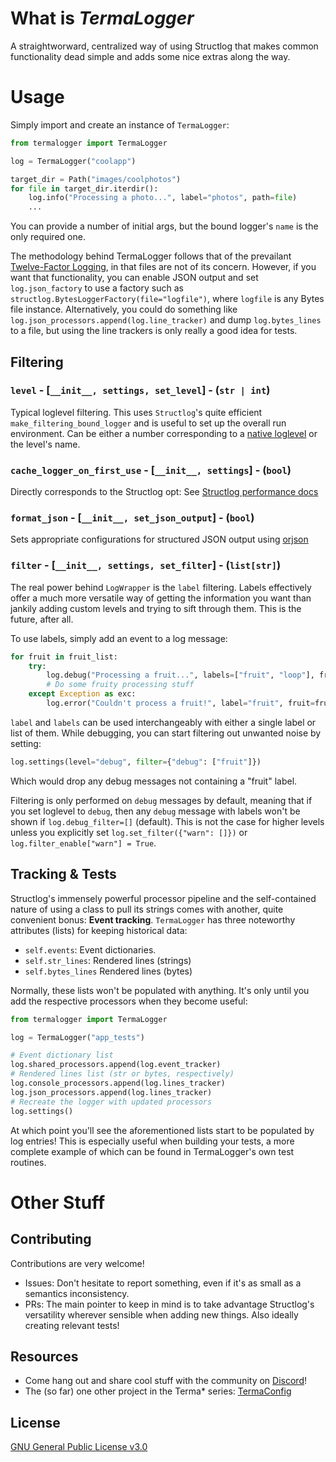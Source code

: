 # What is *TermaLogger*
A straightworward, centralized way of using Structlog that makes common functionality dead simple and adds some nice extras along the way.

# Usage
Simply import and create an instance of `TermaLogger`:
```python
from termalogger import TermaLogger

log = TermaLogger("coolapp")

target_dir = Path("images/coolphotos")
for file in target_dir.iterdir():
    log.info("Processing a photo...", label="photos", path=file)
    ...
```
You can provide a number of initial args, but the bound logger's `name` is the only required one.

The methodology behind TermaLogger follows that of the prevailant [Twelve-Factor Logging](https://12factor.net/logs), in that files are not of its concern. However, if you want that functionality, you can enable JSON output and set `log.json_factory` to use a factory such as `structlog.BytesLoggerFactory(file="logfile")`, where `logfile` is any Bytes file instance. Alternatively, you could do something like `log.json_processors.append(log.line_tracker)` and dump `log.bytes_lines` to a file, but using the line trackers is only really a good idea for tests.

## Filtering
### `level` - [`__init__, settings, set_level`] - (`str | int`)

Typical loglevel filtering. This uses `Structlog`'s quite efficient `make_filtering_bound_logger` and is useful to set up the overall run environment. Can be either a number corresponding to a [native loglevel](https://docs.python.org/3/library/logging.html#logging-levels) or the level's name.

### `cache_logger_on_first_use` - [`__init__, settings`] - (`bool`)

Directly corresponds to the Structlog opt: See [Structlog performance docs](https://www.structlog.org/en/stable/performance.html)

### `format_json` - [`__init__, set_json_output`] - (`bool`)

Sets appropriate configurations for structured JSON output using [orjson](https://pypi.org/project/orjson/)

### `filter` - [`__init__, settings, set_filter`] - (`list[str]`)

The real power behind `LogWrapper` is the `label` filtering. Labels effectively offer a much more versatile way of getting the information you want than jankily adding custom levels and trying to sift through them. This is the future, after all.

To use labels, simply add an event to a log message:
```python
for fruit in fruit_list:
    try:
        log.debug("Processing a fruit...", labels=["fruit", "loop"], fruit=fruit)
        # Do some fruity processing stuff
    except Exception as exc:
        log.error("Couldn't process a fruit!", label="fruit", fruit=fruit, exc_info=exc)
```
`label` and `labels` can be used interchangeably with either a single label or list of them. While debugging, you can start filtering out unwanted noise by setting:
```python
log.settings(level="debug", filter={"debug": ["fruit"]})
```
Which would drop any debug messages not containing a "fruit" label.

Filtering is only performed on `debug` messages by default, meaning that if you set loglevel to `debug`, then any `debug` message with labels won't be shown if `log.debug_filter=[]` (default). This is not the case for higher levels unless you explicitly set `log.set_filter({"warn": []})` or `log.filter_enable["warn"] = True`.

## Tracking & Tests
Structlog's immensely powerful processor pipeline and the self-contained nature of using a class to pull its strings comes with another, quite convenient bonus: **Event tracking**. `TermaLogger` has three noteworthy attributes (lists) for keeping historical data:

- `self.events`: Event dictionaries.
- `self.str_lines`: Rendered lines (strings)
- `self.bytes_lines` Rendered lines (bytes)

Normally, these lists won't be populated with anything. It's only until you add the respective processors when they become useful:
```python
from termalogger import TermaLogger

log = TermaLogger("app_tests")

# Event dictionary list
log.shared_processors.append(log.event_tracker)
# Rendered lines list (str or bytes, respectively)
log.console_processors.append(log.lines_tracker)
log.json_processors.append(log.lines_tracker)
# Recreate the logger with updated processors
log.settings()
```
At which point you'll see the aforementioned lists start to be populated by log entries! This is especially useful when building your tests, a more complete example of which can be found in TermaLogger's own test routines.

# Other Stuff

## Contributing

Contributions are very welcome!

- Issues: Don't hesitate to report something, even if it's as small as a semantics inconsistency.
- PRs: The main pointer to keep in mind is to take advantage Structlog's versatility wherever sensible when adding new things. Also ideally creating relevant tests!

## Resources

- Come hang out and share cool stuff with the community on [Discord](https://discord.gg/3gtNAQgv2G)!
- The (so far) one other project in the Terma* series: [TermaConfig](https://github.com/Zentheon/termaconfig)

## License

[GNU General Public License v3.0](./LICENSE)
